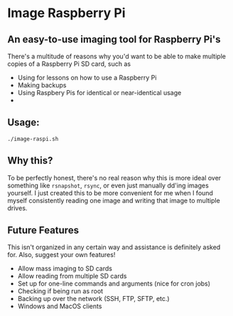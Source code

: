 # Image Raspberry Pi
## An easy-to-use imaging tool for Raspberry Pi's
There's a multitude of reasons why you'd want to be able to make multiple copies of a Raspberry Pi SD card, such as
 - Using for lessons on how to use a Raspberry Pi
 - Making backups
 - Using Raspbery Pis for identical or near-identical usage
 - 

## Usage:
`./image-raspi.sh`

## Why this?
To be perfectly honest, there's no real reason why this is more ideal over something like `rsnapshot`, `rsync`, or even just manually dd'ing images yourself. I just created this to be more convenient for me when I found myself consistently reading one image and writing that image to multiple drives.

## Future Features
This isn't organized in any certain way and assistance is definitely asked for. Also, suggest your own features!
 - Allow mass imaging to SD cards
 - Allow reading from multiple SD cards
 - Set up for one-line commands and arguments (nice for cron jobs)
 - Checking if being run as root
 - Backing up over the network (SSH, FTP, SFTP, etc.)
 - Windows and MacOS clients